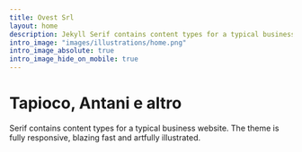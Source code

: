 ```yaml
---
title: Ovest Srl
layout: home
description: Jekyll Serif contains content types for a typical business website. The theme is fully responsive, blazing fast and artfully illustrated.
intro_image: "images/illustrations/home.png"
intro_image_absolute: true
intro_image_hide_on_mobile: true
---
```


# Tapioco, Antani e altro

Serif contains content types for a typical business website. The theme is fully responsive, blazing fast and artfully illustrated.
